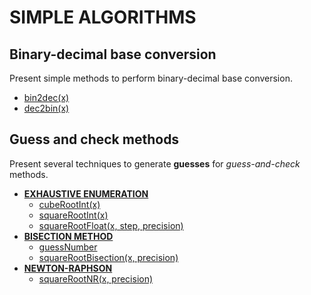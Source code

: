 SIMPLE ALGORITHMS
=================

Binary-decimal base conversion
------------------------------
Present simple methods to perform binary-decimal base conversion.

- [bin2dec(x)](bin2dec.py)
- [dec2bin(x)](dec2bin.py)

Guess and check methods
-----------------------
Present several techniques to generate **guesses** for *guess-and-check* methods.

- [**EXHAUSTIVE ENUMERATION**](http://en.wikipedia.org/wiki/Brute-force_search)
    - [cubeRootInt(x)](cubeRootInt.py)
    - [squareRootInt(x)](squareRootInt.py)
    - [squareRootFloat(x, step, precision)](squareRootFloat.py)
- [**BISECTION METHOD**](https://en.wikipedia.org/wiki/Bisection_method)
    - [guessNumber](guessNumber.py)
    - [squareRootBisection(x, precision)](squareRootBisection.py)
- [**NEWTON-RAPHSON**](https://en.wikipedia.org/wiki/Newton%27s_method)
    - [squareRootNR(x, precision)](squareRootNR.py)
